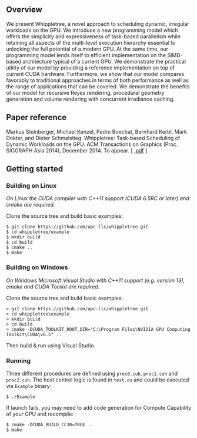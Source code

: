 ## Overview

We present Whippletree, a novel approach to scheduling dynamic, irregular workloads on the GPU.
We introduce a new programming model which offers the simplicity and expressiveness of task-based
parallelism while retaining all aspects of the multi-level execution hierarchy essential to 
unlocking the full potential of a modern GPU. At the same time, our programming model lends 
itself to efficient implementation on the SIMD-based architecture typical of a current GPU. 
We demonstrate the practical utility of our model by providing a reference implementation on top 
of current CUDA hardware. Furthermore, we show that our model compares favorably to traditional 
approaches in terms of both performance as well as the range of applications that can be covered. 
We demonstrate the benefits of our model for recursive Reyes rendering, procedural geometry 
generation and volume rendering with concurrent irradiance caching.

## Paper reference

Markus Steinberger, Michael Kenzel, Pedro Boechat, Bernhard Kerbl, Mark Dokter, and Dieter Schmalstieg.
Whippletree: Task-based Scheduling of Dynamic Workloads on the GPU.
ACM Transactions on Graphics (Proc. SIGGRAPH Asia 2014), December 2014. To appear. \[ [.pdf](http://data.icg.tugraz.at/~dieter/publications/Schmalstieg_286.pdf ".pdf") \]

## Getting started

### Building on Linux

*On Linux the CUDA compiler with C++11 support (CUDA 6.5RC or later) and cmake are required.*

Clone the source tree and build basic examples:

```
$ git clone https://github.com/apc-llc/whippletree.git
$ cd whippletree/example
$ mkdir build
$ cd build
$ cmake ..
$ make
```

### Building on Windows

*On Windows Microsoft Visual Studio with C++11 support (e.g. version 13), cmake and CUDA Toolkit are required.*

Clone the source tree and build basic examples:

```
> git clone https://github.com/apc-llc/whippletree.git
> cd whippletree\example
> mkdir build
> cd build
> cmake -DCUDA_TOOLKIT_ROOT_DIR="C:\Program Files\NVIDIA GPU Computing Toolkit\CUDA\v6.5" ..
```

Then build & run using Visual Studio.

### Running

Three different procedures are defined using `proc0.cuh`, `proc1.cuh` and `proc2.cuh`. The host control logic is found in `test.cu` and could be executed via `Example` binary:

```
$ ./Example
```

If launch fails, you may need to add code generation for Compute Capability of your GPU and recompile:

```
$ cmake -DCUDA_BUILD_CC30=TRUE ..
$ make 
```

